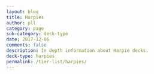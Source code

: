 ```yaml
---
layout: blog
title: Harpies
author: pll
category: page
sub-category: deck-type
date: 2017-12-06
comments: false
description: In depth information about Harpie decks.
deck-type: harpies
permalink: /tier-list/harpies/ 
---
```








